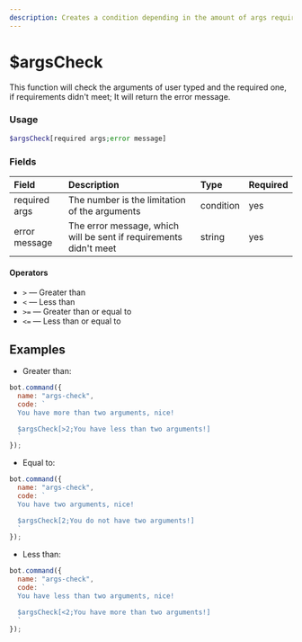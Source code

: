 ```yaml
---
description: Creates a condition depending in the amount of args required.
---
```


# $argsCheck

This function will check the arguments of user typed and the required one, if requirements didn't meet; It will return the error message.

### Usage

```php
$argsCheck[required args;error message]
```

### Fields

| Field | Description | Type | Required |
| :--- | :--- | :--- | :--- |
| required args | The number is the limitation of the arguments | condition | yes |
| error message | The error message, which will be sent if requirements didn't meet | string | yes |

#### Operators

* `>` — Greater than
* `<` — Less than
* `>=` — Greater than or equal to
* `<=` — Less than or equal to

## Examples

* Greater than:

```javascript
bot.command({
  name: "args-check",
  code: `
  You have more than two arguments, nice!

  $argsCheck[>2;You have less than two arguments!]
  `
});
```

* Equal to:

```javascript
bot.command({
  name: "args-check",
  code: `
  You have two arguments, nice!

  $argsCheck[2;You do not have two arguments!]
  `
});
```

* Less than:

```javascript
bot.command({
  name: "args-check",
  code: `
  You have less than two arguments, nice!

  $argsCheck[<2;You have more than two arguments!]
  `
});
```
